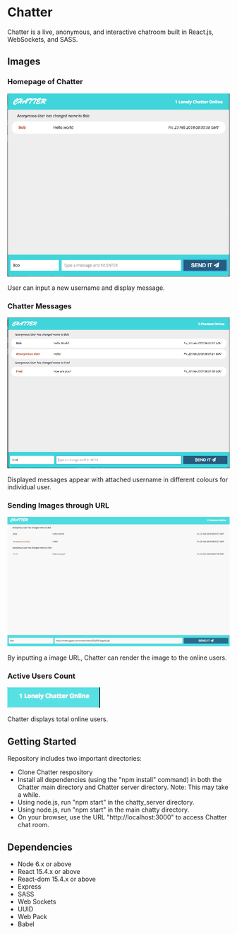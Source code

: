 # Chatter

Chatter is a live, anonymous, and interactive chatroom built in React.js, WebSockets, and SASS.

## Images

### Homepage of Chatter

!["Screenshot of homepage"](https://github.com/al8876/chatter/blob/master/docs/Screen%20Shot%202018-02-23%20at%2012.06.10%20AM.png?raw=true)

User can input a new username and display message.

### Chatter Messages

!["Screenshot of message"](https://github.com/al8876/chatter/blob/master/docs/Screen%20Shot%202018-02-23%20at%2012.07.32%20AM.png?raw=true)

Displayed messages appear with attached username in different colours for individual user.

### Sending Images through URL

!["Screenshot of sending images"](https://github.com/al8876/chatter/blob/master/docs/chatter1.gif?raw=true)

By inputting a image URL, Chatter can render the image to the online users.

### Active Users Count

!["Screenshot of sending images"](https://github.com/al8876/chatter/blob/master/docs/chatter2.gif?raw=true)

Chatter displays total online users.

## Getting Started

Repository includes two important directories: 

- Clone Chatter respository
- Install all dependencies (using the "npm install" command) in both the Chatter main directory and Chatter server directory. Note: This may take a while.
- Using node.js, run "npm start" in the chatty_server directory.
- Using node.js, run "npm start" in the main chatty directory.
- On your browser, use the URL "http://localhost:3000" to access Chatter chat room.

## Dependencies

- Node 6.x or above
- React 15.4.x or above
- React-dom 15.4.x or above
- Express
- SASS
- Web Sockets
- UUID
- Web Pack
- Babel